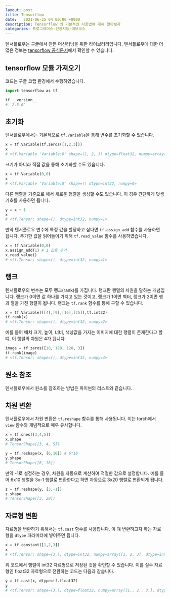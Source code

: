 ```yaml
---
layout: post
title: Tensorflow
date:   2021-06-25 04:00:00 +0900
description: Tensorflow 의 기본적인 사용법에 대해 알아보자
categories: 프로그래머스-인공지능-데브코스
---
```


텐서플로우는 구글에서 만든 머신러닝을 위한 라이브러리입니다. 텐서플로우에 대한 더 많은 정보는 [tensorflow 공식문서](https://tensorflow.org/guide/tensor)에서 확인할 수 있습니다.

## tensorflow 모듈 가져오기

코드는 구글 코랩 환경에서 수행하였습니다.

```python
import tensorflow as tf

tf.__version__
# '2.5.0'
```

## 초기화

텐서플로우에서는 기본적으로 `tf.Variable`을 통해 변수를 초기화할 수 있습니다.

```python
x = tf.Variable(tf.zeros([1,2,3]))
x
# <tf.Variable 'Variable:0' shape=(1, 2, 3) dtype=float32, numpy=array([[[0., 0., 0.],[0., 0., 0.]]], dtype=float32)>
```

크기가 아니라 직접 값을 통해 초기화할 수도 있습니다.

```python
x = tf.Variable(0,0)
x
# <tf.Variable 'Variable:0' shape=() dtype=int32, numpy=0>
```

다른 행렬을 기준으로 해서 새로운 행렬을 생성할 수도 있습니다. 이 경우 간단하게 덧셈 기호를 사용하면 됩니다.

```python
y = x + 1
x
# <tf.Tensor: shape=(), dtype=int32, numpy=1>
```

만약 텐서플로우 변수에 특정 값을 할당하고 싶다면 `tf.assign_add` 함수를 사용하면 됩니다. 추가한 값을 읽어들이기 위해 `tf.read_value` 함수를 사용하였습니다.

```python
x = tf.Variable(0,0)
x.assign_add(1) # 1 값을 추가
x.read_value()
# <tf.Tensor: shape=(), dtype=int32, numpy=1>
```

## 랭크

텐서플로우의 변수는 모두 랭크(rank)를 가집니다. 랭크란 행렬의 차원을 말하는 개념입니다. 랭크가 0이면 값 하나를 가지고 있는 것이고, 랭크가 1이면 벡터, 랭크가 2이면 행과 열을 가진 행렬이 됩니다. 랭크는 `tf.rank` 함수를 통해 구할 수 있습니다.

```python
x = tf.Variable([[4],[9],[16],[25]],tf.int32)
tf.rank(x)
# <tf.Tensor: shape=(), dtype=int32, numpy=2>
```

예를 들어 배치 크기, 높이, 너비, 색상값을 가지는 이미지에 대한 행렬이 존재한다고 할 떄, 이 행렬의 차원은 4가 됩니다.

```python
image = tf.zeros([10, 128, 128, 3])
tf.rank(image)
# <tf.Tensor: shape=(), dtype=int32, numpy=4>
```

## 원소 참조

텐서플로우에서 원소를 참조하는 방법은 파이썬의 리스트와 같습니다.

## 차원 변환

텐서플로우에서 차원 변환은 `tf.reshape` 함수를 통해 사용됩니다. 이는 torch에서 `view` 함수와 개념적으로 매우 유사합니다.

```python
x = tf.ones([3,4,5])
x.shape
# TensorShape([3, 4, 5])
```

```python
y = tf.reshape(x, [6,10]) # 6*10
y.shape
# TensorShape([6, 10])
```

만약 -1로 설정하는 경우, 차원을 자동으로 계산하여 적절한 값으로 설정합니다. 예를 들어 6x10 행렬을 3x-1 행렬로 변환한다고 하면 자동으로 3x20 행렬로 변환되게 됩니다.

```python
z = tf.reshape(y, [3,-1])
z.shape
# TensorShape([3, 20])
```

## 자료형 변환

자료형을 변환하기 위해서는 `tf.cast` 함수를 사용합니다. 이 떄 변환하고자 하는 자료형을 `dtype` 파라미터에 넣어주면 됩니다.

```python
x = tf.constant([1,2,3])
x
# <tf.Tensor: shape=(3,), dtype=int32, numpy=array([1, 2, 3], dtype=int32)>

```

위 코드에서 행렬이 int32 자료형으로 저장된 것을 확인할 수 있습니다. 이를 실수 자료형인 float32 자료형으로 전환하는 코드는 다음과 같습니다.

```python
y = tf.cast(x, dtype=tf.float32)
y
# <tf.Tensor: shape=(3,), dtype=float32, numpy=array([1., 2., 3.], dtype=float32)>
```
